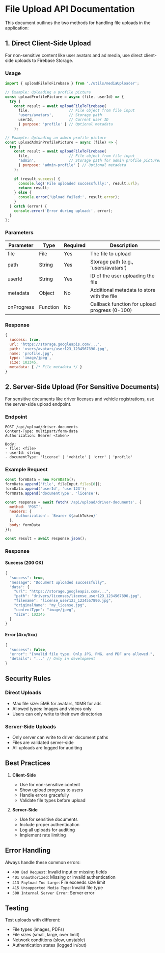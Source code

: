 # File Upload API Documentation

This document outlines the two methods for handling file uploads in the application:

## 1. Direct Client-Side Upload

For non-sensitive content like user avatars and ad media, use direct client-side uploads to Firebase Storage.

### Usage

```javascript
import { uploadFileToFirebase } from './utils/mediaUploader';

// Example: Uploading a profile picture
const uploadProfilePicture = async (file, userId) => {
  try {
    const result = await uploadFileToFirebase(
      file,                  // File object from file input
      'users/avatars',       // Storage path
      userId,                // Current user ID
      { purpose: 'profile' } // Optional metadata
    );

// Example: Uploading an admin profile picture
const uploadAdminProfilePicture = async (file) => {
  try {
    const result = await uploadFileToFirebase(
      file,                  // File object from file input
      'admin',               // Storage path for admin profile pictures
      { purpose: 'admin-profile' } // Optional metadata
    );
    
    if (result.success) {
      console.log('File uploaded successfully:', result.url);
      return result;
    } else {
      console.error('Upload failed:', result.error);
    }
  } catch (error) {
    console.error('Error during upload:', error);
  }
};
```

### Parameters

| Parameter | Type     | Required | Description                                      |
|-----------|----------|----------|--------------------------------------------------|
| file      | File     | Yes      | The file to upload                               |
| path      | String   | Yes      | Storage path (e.g., 'users/avatars')             |
| userId    | String   | Yes      | ID of the user uploading the file                |
| metadata  | Object   | No       | Additional metadata to store with the file       |
| onProgress| Function| No       | Callback function for upload progress (0-100)    |

### Response

```javascript
{
  success: true,
  url: 'https://storage.googleapis.com/...',
  path: 'users/avatars/user123_1234567890.jpg',
  name: 'profile.jpg',
  type: 'image/jpeg',
  size: 102345,
  metadata: { /* File metadata */ }
}
```

## 2. Server-Side Upload (For Sensitive Documents)

For sensitive documents like driver licenses and vehicle registrations, use the server-side upload endpoint.

### Endpoint

```
POST /api/upload/driver-documents
Content-Type: multipart/form-data
Authorization: Bearer <token>

Body:
- file: <file>
- userId: string
- documentType: 'license' | 'vehicle' | 'orcr' | 'profile'
```

### Example Request

```javascript
const formData = new FormData();
formData.append('file', fileInput.files[0]);
formData.append('userId', 'user123');
formData.append('documentType', 'license');

const response = await fetch('/api/upload/driver-documents', {
  method: 'POST',
  headers: {
    'Authorization': `Bearer ${authToken}`
  },
  body: formData
});

const result = await response.json();
```

### Response

#### Success (200 OK)
```javascript
{
  "success": true,
  "message": "Document uploaded successfully",
  "data": {
    "url": "https://storage.googleapis.com/...",
    "path": "drivers/licenses/license_user123_1234567890.jpg",
    "filename": "license_user123_1234567890.jpg",
    "originalName": "my_license.jpg",
    "contentType": "image/jpeg",
    "size": 102345
  }
}
```

#### Error (4xx/5xx)
```javascript
{
  "success": false,
  "error": "Invalid file type. Only JPG, PNG, and PDF are allowed.",
  "details": "..." // Only in development
}
```

## Security Rules

### Direct Uploads
- Max file size: 5MB for avatars, 10MB for ads
- Allowed types: Images and videos only
- Users can only write to their own directories

### Server-Side Uploads
- Only server can write to driver document paths
- Files are validated server-side
- All uploads are logged for auditing

## Best Practices

1. **Client-Side**
   - Use for non-sensitive content
   - Show upload progress to users
   - Handle errors gracefully
   - Validate file types before upload

2. **Server-Side**
   - Use for sensitive documents
   - Include proper authentication
   - Log all uploads for auditing
   - Implement rate limiting

## Error Handling

Always handle these common errors:

- `400 Bad Request`: Invalid input or missing fields
- `401 Unauthorized`: Missing or invalid authentication
- `413 Payload Too Large`: File exceeds size limit
- `415 Unsupported Media Type`: Invalid file type
- `500 Internal Server Error`: Server error

## Testing

Test uploads with different:
- File types (images, PDFs)
- File sizes (small, large, over limit)
- Network conditions (slow, unstable)
- Authentication states (logged in/out)
